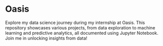 # Oasis
Explore my data science journey during my internship at Oasis. This repository showcases various projects, from data exploration to machine learning and predictive analytics, all documented using Jupyter Notebook. Join me in unlocking insights from data!

